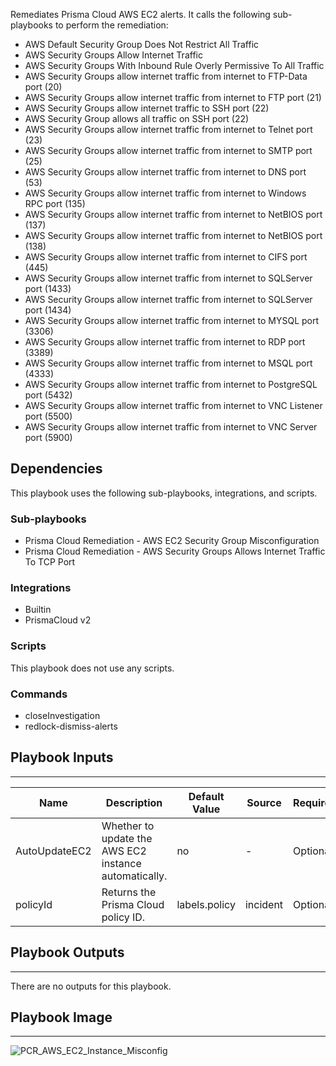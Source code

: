 Remediates Prisma Cloud AWS EC2 alerts.  It calls the following sub-playbooks to perform the remediation:
  - AWS Default Security Group Does Not Restrict All Traffic
  - AWS Security Groups Allow Internet Traffic
  - AWS Security Groups With Inbound Rule Overly Permissive To All Traffic
  - AWS Security Groups allow internet traffic from internet to FTP-Data port (20)
  - AWS Security Groups allow internet traffic from internet to FTP port (21)
  - AWS Security Groups allow internet traffic to SSH port (22)
  - AWS Security Group allows all traffic on SSH port (22)
  - AWS Security Groups allow internet traffic from internet to Telnet port (23)
  - AWS Security Groups allow internet traffic from internet to SMTP port (25)
  - AWS Security Groups allow internet traffic from internet to DNS port (53)
  - AWS Security Groups allow internet traffic from internet to Windows RPC port (135)
  - AWS Security Groups allow internet traffic from internet to NetBIOS port (137)
  - AWS Security Groups allow internet traffic from internet to NetBIOS port (138)
  - AWS Security Groups allow internet traffic from internet to CIFS port (445)
  - AWS Security Groups allow internet traffic from internet to SQLServer port (1433)
  - AWS Security Groups allow internet traffic from internet to SQLServer port (1434)
  - AWS Security Groups allow internet traffic from internet to MYSQL port (3306)
  - AWS Security Groups allow internet traffic from internet to RDP port (3389)
  - AWS Security Groups allow internet traffic from internet to MSQL port (4333)
  - AWS Security Groups allow internet traffic from internet to PostgreSQL port (5432)
  - AWS Security Groups allow internet traffic from internet to VNC Listener port (5500)
  - AWS Security Groups allow internet traffic from internet to VNC Server port (5900)


## Dependencies
This playbook uses the following sub-playbooks, integrations, and scripts.

### Sub-playbooks
* Prisma Cloud Remediation - AWS EC2 Security Group Misconfiguration
* Prisma Cloud Remediation - AWS Security Groups Allows Internet Traffic To TCP Port

### Integrations
* Builtin
* PrismaCloud v2

### Scripts
This playbook does not use any scripts.

### Commands
* closeInvestigation
* redlock-dismiss-alerts

## Playbook Inputs
---

| **Name** | **Description** | **Default Value** | **Source** | **Required** |
| --- | --- | --- | --- | --- |
| AutoUpdateEC2 | Whether to update the AWS EC2 instance automatically. | no | - | Optional |
| policyId | Returns the Prisma Cloud policy ID. | labels.policy | incident | Optional |

## Playbook Outputs
---
There are no outputs for this playbook.

## Playbook Image
---
![PCR_AWS_EC2_Instance_Misconfig](../../doc_files/PCR_AWS_EC2_Instance_Misconfig.png/n)
